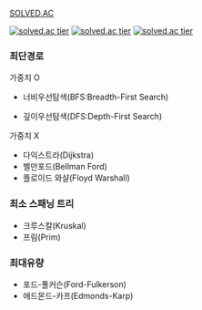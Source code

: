 [SOLVED.AC](https://solved.ac/profile/cjh970422)

[![solved.ac tier](http://mazassumnida.wtf/api/generate_badge?boj={cjh970422})](https://solved.ac/{cjh970422})
[![solved.ac tier](http://mazassumnida.wtf/api/v2/generate_badge?boj={cjh970422})](https://solved.ac/{cjh970422})
[![solved.ac tier](http://mazassumnida.wtf/api/mini/generate_badge?boj={cjh970422})](https://solved.ac/{cjh970422})

### 최단경로

가중치 O

- 너비우선탐색(BFS:Breadth-First Search)

- 깊이우선탐색(DFS:Depth-First Search)

가중치 X   

- 다익스트라(Dijkstra)
- 벨만포드(Bellman Ford)
- 플로이드 와샬(Floyd Warshall)


### 최소 스패닝 트리

- 크루스칼(Kruskal)
- 프림(Prim)

### 최대유량

- 포드-풀커슨(Ford-Fulkerson)
- 에드몬드-카프(Edmonds-Karp)